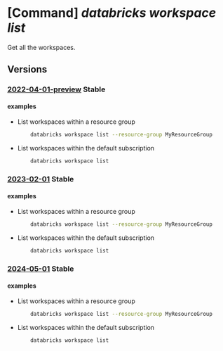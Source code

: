 # [Command] _databricks workspace list_

Get all the workspaces.

## Versions

### [2022-04-01-preview](/Resources/mgmt-plane/L3N1YnNjcmlwdGlvbnMve30vcHJvdmlkZXJzL21pY3Jvc29mdC5kYXRhYnJpY2tzL3dvcmtzcGFjZXM=/2022-04-01-preview.xml) **Stable**

<!-- mgmt-plane /subscriptions/{}/providers/microsoft.databricks/workspaces 2022-04-01-preview -->
<!-- mgmt-plane /subscriptions/{}/resourcegroups/{}/providers/microsoft.databricks/workspaces 2022-04-01-preview -->

#### examples

- List workspaces within a resource group
    ```bash
        databricks workspace list --resource-group MyResourceGroup
    ```

- List workspaces within the default subscription
    ```bash
        databricks workspace list
    ```

### [2023-02-01](/Resources/mgmt-plane/L3N1YnNjcmlwdGlvbnMve30vcHJvdmlkZXJzL21pY3Jvc29mdC5kYXRhYnJpY2tzL3dvcmtzcGFjZXM=/2023-02-01.xml) **Stable**

<!-- mgmt-plane /subscriptions/{}/providers/microsoft.databricks/workspaces 2023-02-01 -->
<!-- mgmt-plane /subscriptions/{}/resourcegroups/{}/providers/microsoft.databricks/workspaces 2023-02-01 -->

#### examples

- List workspaces within a resource group
    ```bash
        databricks workspace list --resource-group MyResourceGroup
    ```

- List workspaces within the default subscription
    ```bash
        databricks workspace list
    ```

### [2024-05-01](/Resources/mgmt-plane/L3N1YnNjcmlwdGlvbnMve30vcHJvdmlkZXJzL21pY3Jvc29mdC5kYXRhYnJpY2tzL3dvcmtzcGFjZXM=/2024-05-01.xml) **Stable**

<!-- mgmt-plane /subscriptions/{}/providers/microsoft.databricks/workspaces 2024-05-01 -->
<!-- mgmt-plane /subscriptions/{}/resourcegroups/{}/providers/microsoft.databricks/workspaces 2024-05-01 -->

#### examples

- List workspaces within a resource group
    ```bash
        databricks workspace list --resource-group MyResourceGroup
    ```

- List workspaces within the default subscription
    ```bash
        databricks workspace list
    ```
